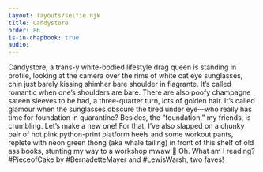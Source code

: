 ```yaml
---
layout: layouts/selfie.njk
title: Candystore
order: 86
is-in-chapbook: true
audio: 
---
```

Candystore, a trans-y white-bodied lifestyle drag queen is standing in profile, looking at the camera over the rims of white cat eye sunglasses, chin just barely kissing shimher bare shoulder in flagrante. It’s called romantic when one’s shoulders are bare. There are also poofy champagne sateen sleeves to be had, a three-quarter turn, lots of golden hair. It’s called glamour when the sunglasses obscure the tired under eye—who really has time for foundation in quarantine? Besides, the “foundation,” my friends, is crumbling. Let’s make a new one! For that, I’ve also slapped on a chunky pair of hot pink python-print platform heels and some workout pants, replete with neon green thong (aka whale tailing) in front of this shelf of old ass books, stunting my way to a workshop mwaw 💋 Oh. What am I reading? #PieceofCake by #BernadetteMayer and #LewisWarsh, two faves!
